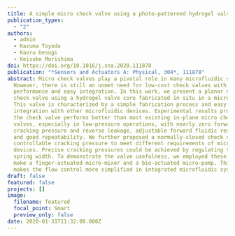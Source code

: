 ```yaml
---
title: A simple micro check valve using a photo-patterned hydrogel valve core
publication_types:
  - "2"
authors:
  - admin
  - Kazuma Toyoda
  - Kaoru Uesugi
  - Keisuke Morishima
doi: https://doi.org/10.1016/j.sna.2020.111878
publication: "*Sensors and Actuators A: Physical, 304*, 111878"
abstract: Micro check valves play a pivotal role in many microfluidic systems.
  However, there is still an unmet need for low-cost check valves with good
  performance and easy integration. In this work, we present a planar micro
  check valve using a hydrogel valve core fabricated in situ in a microchannel.
  This valve is characterized by a simple fabrication process and easy
  integration with other microfluidic devices. Experimental results proved that
  the check valve performs better than most existing in-plane micro check
  valves, especially in low-pressure operations, with nearly zero forward
  cracking pressure and reverse leakage, adjustable forward fluidic resistance,
  and good repeatability. We further proposed a normally-closed check valve with
  controllable cracking pressure to meet different requirements of microfluidic
  devices. Precise cracking pressures could be achieved by regulating the valve
  spring width. To demonstrate the valve usefulness, we employed these valves to
  make a finger-actuated micro-mixer and a bio-actuated micro-pump. This study
  makes the flow control more simplified in integrated microfluidic systems.
draft: false
featured: false
projects: []
image:
  filename: featured
  focal_point: Smart
  preview_only: false
date: 2020-01-31T11:32:00.000Z
---
```

